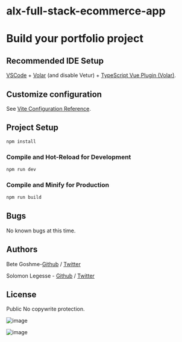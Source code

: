 # alx-full-stack-ecommerce-app
# Build your portfolio project

## Recommended IDE Setup
[VSCode](https://code.visualstudio.com/) + [Volar](https://marketplace.visualstudio.com/items?itemName=Vue.volar) (and disable Vetur) + [TypeScript Vue Plugin (Volar)](https://marketplace.visualstudio.com/items?itemName=Vue.vscode-typescript-vue-plugin).

## Customize configuration

See [Vite Configuration Reference](https://vitejs.dev/config/).

## Project Setup

```sh
npm install
```

### Compile and Hot-Reload for Development

```sh
npm run dev
```

### Compile and Minify for Production

```sh
npm run build
```


## Bugs
No known bugs at this time. 

## Authors
   Bete Goshme-[Github](https://github.com/bete7512) / [Twitter](https://twitter//) 

   Solomon Legesse - [Github](https://github.com/solomon244) / [Twitter](https://twitter/solomon2436.com/)  

## License
Public No copywrite protection. 

![image](https://user-images.githubusercontent.com/99808732/206248738-c75a5acf-adf5-4da9-8201-6105f8ec2465.png)

![image](https://user-images.githubusercontent.com/99808732/206252622-545ec112-cce6-4258-bd12-db1ce90a2804.png)

